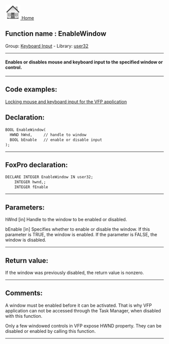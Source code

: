 [<img src="../../images/home.png"> Home ](https://github.com/VFPX/Win32API)  

## Function name : EnableWindow
Group: [Keyboard Input](../../functions_group.md#Keyboard_Input)  -  Library: [user32](../../libraries.md#user32)  
***  


#### Enables or disables mouse and keyboard input to the specified window or control.
***  


## Code examples:
[Locking mouse and keyboard input for the VFP application](../../samples/sample_084.md)  

## Declaration:
```foxpro  
BOOL EnableWindow(
  HWND hWnd,     // handle to window
  BOOL bEnable   // enable or disable input
);  
```  
***  


## FoxPro declaration:
```foxpro  
DECLARE INTEGER EnableWindow IN user32;
	INTEGER hwnd,;
	INTEGER fEnable  
```  
***  


## Parameters:
hWnd 
[in] Handle to the window to be enabled or disabled. 

bEnable 
[in] Specifies whether to enable or disable the window. If this parameter is TRUE, the window is enabled. If the parameter is FALSE, the window is disabled.  
***  


## Return value:
If the window was previously disabled, the return value is nonzero.  
***  


## Comments:
A window must be enabled before it can be activated. That is why VFP application can not be accessed through the Task Manager, when disabled with this function.  
  
Only a few windowed controls in VFP expose HWND property. They can be disabled or enabled by calling this function.  
  
***  

